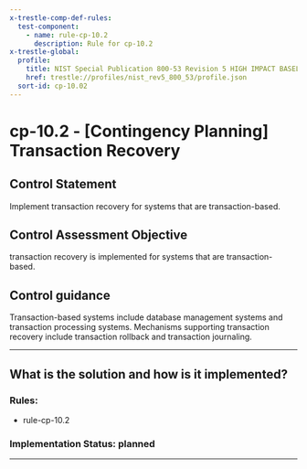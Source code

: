 ```yaml
---
x-trestle-comp-def-rules:
  test-component:
    - name: rule-cp-10.2
      description: Rule for cp-10.2
x-trestle-global:
  profile:
    title: NIST Special Publication 800-53 Revision 5 HIGH IMPACT BASELINE
    href: trestle://profiles/nist_rev5_800_53/profile.json
  sort-id: cp-10.02
---
```


# cp-10.2 - \[Contingency Planning\] Transaction Recovery

## Control Statement

Implement transaction recovery for systems that are transaction-based.

## Control Assessment Objective

transaction recovery is implemented for systems that are transaction-based.

## Control guidance

Transaction-based systems include database management systems and transaction processing systems. Mechanisms supporting transaction recovery include transaction rollback and transaction journaling.

______________________________________________________________________

## What is the solution and how is it implemented?

<!-- For implementation status enter one of: implemented, partial, planned, alternative, not-applicable -->

<!-- Note that the list of rules under ### Rules: is read-only and changes will not be captured after assembly to JSON -->

<!-- Add control implementation description here for control: cp-10.2 -->

### Rules:

  - rule-cp-10.2

### Implementation Status: planned

______________________________________________________________________
